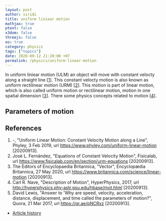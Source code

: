 ```yaml
---
layout: post
author: viridi
title: uniform liniear motion
mathjax: true
ptext: false
x3dom: false
threejs: false
oo: true
category: physics
tags: ["topics"]
date: 2020-09-12 21:20:00 +07
permalink: /physics/uniform-linear-motion
---
```

In uniform liniear motion (ULM) an object will move with constant velocty along a straight line [[1](#ref1)]. This constant velocty motion is also known as uniform rectilinear motion (URM) [[2](#ref1)]. This motion is part of linear motion, which is also called uniform motion or rectilinear motion, motion in one spatial dimension [[3](#ref3)]. There some physics concepts related to motion [[4](#ref4)].


## Parameters of motion


## References
1. <a name="ref2"></a>-, "Uniform Linear Motion: Constant Velocity Motion along a Line", Phyley, 3 Feb 2019, url <https://www.phyley.com/uniform-linear-motion> [20200913].
2. <a name="ref2"></a>José L. Fernández, "Equations of Constant Velocity Motion", Fisicalab, url <https://www.fisicalab.com/en/section/urm-equations> [20200913].
3. <a name="ref3"></a>The Editors of Encyclopaedia Britannica, "Vector", Encyclopædia Britannica, 27 May 2020, url <https://www.britannica.com/science/linear-motion> [20200913].
4. <a name="ref4"></a>Carl R. Nave, "Description of Motion", HyperPhysics, 2017, url <http://hyperphysics.phy-astr.gsu.edu/hbase/mot.html> [20200913].
5. <a name="ref5"></a>David Lewis, "Answer to 'Why are speed, velocity, acceleration, distance, displacement, and time called the parameters of motion?", Quora, 21 Mar 2017, url <https://qr.ae/pNCRxz> [20200913].

+ [Article history](https://github.com/butiran/butiran.github.io/commits/master/_posts/phys/2020-09-12-uniform-linear-motion.md)
